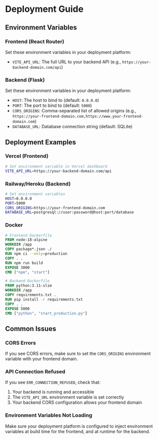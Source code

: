 # Deployment Guide

## Environment Variables

### Frontend (React Router)
Set these environment variables in your deployment platform:

- `VITE_API_URL`: The full URL to your backend API (e.g., `https://your-backend-domain.com/api`)

### Backend (Flask)
Set these environment variables in your deployment platform:

- `HOST`: The host to bind to (default: `0.0.0.0`)
- `PORT`: The port to bind to (default: `5000`)
- `CORS_ORIGINS`: Comma-separated list of allowed origins (e.g., `https://your-frontend-domain.com,https://www.your-frontend-domain.com`)
- `DATABASE_URL`: Database connection string (default: SQLite)

## Deployment Examples

### Vercel (Frontend)
```bash
# Set environment variable in Vercel dashboard
VITE_API_URL=https://your-backend-domain.com/api
```

### Railway/Heroku (Backend)
```bash
# Set environment variables
HOST=0.0.0.0
PORT=5000
CORS_ORIGINS=https://your-frontend-domain.com
DATABASE_URL=postgresql://user:password@host:port/database
```

### Docker
```dockerfile
# Frontend Dockerfile
FROM node:18-alpine
WORKDIR /app
COPY package*.json ./
RUN npm ci --only=production
COPY . .
RUN npm run build
EXPOSE 3000
CMD ["npm", "start"]

# Backend Dockerfile
FROM python:3.11-slim
WORKDIR /app
COPY requirements.txt .
RUN pip install -r requirements.txt
COPY . .
EXPOSE 5000
CMD ["python", "start_production.py"]
```

## Common Issues

### CORS Errors
If you see CORS errors, make sure to set the `CORS_ORIGINS` environment variable with your frontend domain.

### API Connection Refused
If you see `ERR_CONNECTION_REFUSED`, check that:
1. Your backend is running and accessible
2. The `VITE_API_URL` environment variable is set correctly
3. Your backend CORS configuration allows your frontend domain

### Environment Variables Not Loading
Make sure your deployment platform is configured to inject environment variables at build time for the frontend, and at runtime for the backend.
